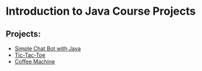 # Introduction to Java Course Projects

## Projects:

- [Simple Chat Bot with Java](https://github.com/psantos10/hyperskill-introduction-to-java-projects/tree/main/bot)
- [Tic-Tac-Toe](https://github.com/psantos10/hyperskill-introduction-to-java-projects/tree/main/tictactoe)
- [Coffee Machine](https://github.com/psantos10/hyperskill-introduction-to-java-projects/tree/main/machine)
